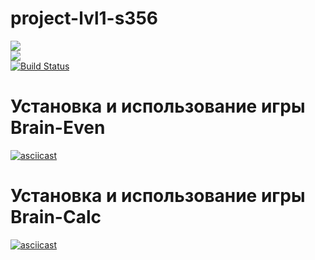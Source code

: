 # project-lvl1-s356
<a href="https://codeclimate.com/github/svyborov/project-lvl1-s356/maintainability"><img src="https://api.codeclimate.com/v1/badges/1e6fbb9aec43c655b2dc/maintainability" /></a> <br>
<a href="https://codeclimate.com/github/svyborov/project-lvl1-s356/test_coverage"><img src="https://api.codeclimate.com/v1/badges/1e6fbb9aec43c655b2dc/test_coverage" /></a> <br>
[![Build Status](https://travis-ci.org/svyborov/project-lvl1-s356.svg?branch=master)](https://travis-ci.org/svyborov/project-lvl1-s356)

# Установка и использование игры Brain-Even
[![asciicast](https://asciinema.org/a/tgXGzeHNzS8LYI0GgiOxI64eW.png)](https://asciinema.org/a/tgXGzeHNzS8LYI0GgiOxI64eW)

# Установка и использование игры Brain-Calc
[![asciicast](https://asciinema.org/a/UfLRoduN4RE5JB3igidMU48SG.png)](https://asciinema.org/a/UfLRoduN4RE5JB3igidMU48SG)
